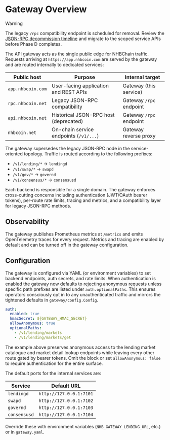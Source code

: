 # Gateway Overview

> [!WARNING]
> The legacy `/rpc` compatibility endpoint is scheduled for removal. Review the [JSON-RPC decommission timeline](../migrate/deprecation-timeline.md) and migrate to the scoped service APIs before Phase D completes.

The API gateway acts as the single public edge for NHBChain traffic. Requests
arriving at `https://app.nhbcoin.com` are served by the gateway and are routed
internally to dedicated services:

| Public host | Purpose | Internal target |
| ----------- | ------- | ---------------- |
| `app.nhbcoin.com` | User-facing application and REST APIs | Gateway (this service) |
| `rpc.nhbcoin.net` | Legacy JSON-RPC compatibility | Gateway `/rpc` endpoint |
| `api.nhbcoin.net` | Historical JSON-RPC host (deprecated) | Gateway `/rpc` endpoint |
| `nhbcoin.net` | On-chain service endpoints (`/v1/...`) | Gateway reverse proxy |

The gateway supersedes the legacy JSON-RPC node in the service-oriented topology. Traffic is routed
according to the following prefixes:

- `/v1/lending/*` → `lendingd`
- `/v1/swap/*` → `swapd`
- `/v1/gov/*` → `governd`
- `/v1/consensus/*` → `consensusd`

Each backend is responsible for a single domain. The gateway enforces
cross-cutting concerns including authentication (JWT/OAuth bearer tokens),
per-route rate limits, tracing and metrics, and a compatibility layer for legacy
JSON-RPC methods.

## Observability

The gateway publishes Prometheus metrics at `/metrics` and emits OpenTelemetry
traces for every request. Metrics and tracing are enabled by default and can be
turned off in the gateway configuration.

## Configuration

The gateway is configured via YAML (or environment variables) to set backend
endpoints, auth secrets, and rate limits. When authentication is enabled the
gateway now defaults to rejecting anonymous requests unless specific path
prefixes are listed under `auth.optionalPaths`. This ensures operators
consciously opt in to any unauthenticated traffic and mirrors the tightened
defaults in `gateway/config.Config`.

```yaml
auth:
  enabled: true
  hmacSecret: ${GATEWAY_HMAC_SECRET}
  allowAnonymous: true
  optionalPaths:
    - /v1/lending/markets
    - /v1/lending/markets/get
```

The example above preserves anonymous access to the lending market catalogue and
market detail lookup endpoints while leaving every other route gated by bearer
tokens. Omit the block or set `allowAnonymous: false` to require authentication
for the entire surface.

The default ports for the internal services are:

| Service | Default URL |
| ------- | ----------- |
| `lendingd` | `http://127.0.0.1:7101` |
| `swapd` | `http://127.0.0.1:7102` |
| `governd` | `http://127.0.0.1:7103` |
| `consensusd` | `http://127.0.0.1:7104` |

Override these with environment variables (`NHB_GATEWAY_LENDING_URL`, etc.) or in
`gateway.yaml`.
